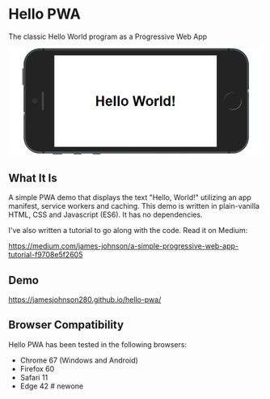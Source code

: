 # Hello PWA
The classic Hello World program as a Progressive Web App

![Hello World Screenshot](./screenshot.jpg "Hello World Screenshot")

## What It Is

A simple PWA demo that displays the text "Hello, World!" utilizing an app manifest, service workers and caching. This demo is written in plain-vanilla HTML, CSS and Javascript (ES6). It has no dependencies.

I've also written a tutorial to go along with the code. Read it on Medium:

https://medium.com/james-johnson/a-simple-progressive-web-app-tutorial-f9708e5f2605

## Demo

https://jamesjohnson280.github.io/hello-pwa/

## Browser Compatibility

Hello PWA has been tested in the following browsers:

* Chrome 67 (Windows and Android)
* Firefox 60
* Safari 11
* Edge 42
#   n e w o n e 
 
 